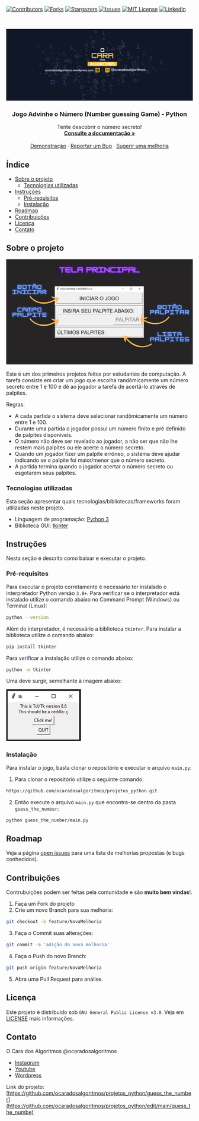 <!-- PROJECT SHIELDS -->
<!--
*** I'm using markdown "reference style" links for readability.
*** Reference links are enclosed in brackets [ ] instead of parentheses ( ).
*** See the bottom of this document for the declaration of the reference variables
*** for contributors-url, forks-url, etc. This is an optional, concise syntax you may use.
*** https://www.markdownguide.org/basic-syntax/#reference-style-links
-->
[![Contributors][contributors-shield]][contributors-url]
[![Forks][forks-shield]][forks-url]
[![Stargazers][stars-shield]][stars-url]
[![Issues][issues-shield]][issues-url]
[![MIT License][license-shield]][license-url]
[![LinkedIn][linkedin-shield]][linkedin-url]

<!-- PROJECT LOGO -->
<br />
<p align="center">
  <a href="https://github.com/ocaradosalgorimtos/projetos_python">
    <img src="../images/youtube-channel-art-short.png" alt="Logo">
  </a>

  <h3 align="center">Jogo Advinhe o Número (Number guessing Game) - Python</h3>

  <p align="center">
    Tente descobrir o número secreto!
    <br />
    <a href="https://github.com/ocaradosalgoritmos/guess_the_number"><strong>Consulte a documentação »</strong></a>
    <br />
    <br />
    <a href="https://github.com/ocaradosalgorimtos/guess_the_number">Demonstração</a>
    ·
    <a href="https://github.com/ocaradosalgoritmos/guess_the_number/issues">Reportar um Bug</a>
    ·
    <a href="https://github.com/ocaradosalgoritmos/guess_the_number/issues">Sugerir uma melhoria</a>
  </p>
</p>

<!-- TABLE OF CONTENTS -->
## Índice

* [Sobre o projeto](#sobre-o-projeto)
  * [Tecnologias utilizadas](#tecnologias-utilizadas)
* [Instruções](#instruções)
  * [Pré-requisitos](#pré-requisitos)
  * [Instalação](#instalação)
* [Roadmap](#roadmap)
* [Contribuições](#contribuições)
* [Licença](#licença)
* [Contato](#contato)

<!-- ABOUT THE PROJECT -->
## Sobre o projeto

[![Jogo Advinhe o Número Screenshot][product-screenshot]](https://github.com/ocaradosalgoritmos/projetos_python/tree/main/guess_the_number)

Este é um dos primeiros projetos feitos por estudantes de computação. A tarefa consiste em criar um jogo que escolha randômicamente um número secreto entre 1 e 100 e dê ao jogador a tarefa de acertâ-lo através de palpites.

Regras:
* A cada partida o sistema deve selecionar randômicamente um número entre 1 e 100.
* Durante uma partida o jogador possui um número finito e pré definido de palpites disponíveis.
* O número não deve ser revelado ao jogador, a não ser que não lhe restem mais palpites ou ele acerte o número secreto.
* Quando um jogador fizer um palpite errôneo, o sistema deve ajudar indicando se o palpite foi maior/menor que o número secreto.
* A partida termina quando o jogador acertar o número secreto ou esgotarem seus palpites.

### Tecnologias utilizadas

Esta seção apresentar quais tecnologias/bibliotecas/frameworks foram utilizadas neste projeto.

* Linguagem de programação: [Python 3](https://www.python.org/)
* Biblioteca GUI: [tkinter](https://docs.python.org/3/library/tkinter.html)

<!-- GETTING STARTED -->
## Instruções

Nesta seção é descrito como baixar e executar o projeto.

### Pré-requisitos

Para executar o projeto corretamente é necessário ter instalado o interpretador Python versão `3.8+`. Para verificar se o interpretador está instalado utilize o comando abaixo no Command Prompt (Windows) ou Terminal (Linux):

```sh
python --version
```

Além do interpretador, é necessário a biblioteca `tkinter`. Para instalar a biblioteca utilize o comando abaixo:

```sh
pip install tkinter
```

Para verificar a instalação utilize o comando abaixo:

```sh
python -m tkinter
```

Uma deve surgir, semelhante à imagem abaixo:

[![Biblioteca Tkinter versão][tkinter-version]](https://github.com/ocaradosalgoritmos/projetos_python/tree/main/guess_the_number)

### Instalação

Para instalar o jogo, basta clonar o repositório e executar o arquivo `main.py`:

1. Para clonar o repositório utilize o seguinte comando:
```sh
https://github.com/ocaradosalgoritmos/projetos_python.git
```
2. Então execute o arquivo `main.py` que encontra-se dentro da pasta `guess_the_number`:
```sh
python guess_the_number/main.py
```

<!-- ROADMAP -->
## Roadmap

Veja a página [open issues](https://github.com/ocaradosalgoritmos/projetos_python/issues) para uma lista de melhorias propostas (e bugs conhecidos).

<!-- CONTRIBUTING -->
## Contribuições

Contrubuições podem ser feitas pela comunidade e são **muito bem vindas**!.

1. Faça um Fork do projeto
2. Crie um novo Branch para sua melhoria:

```sh
git checkout -b feature/NovaMelhoria
```

3. Faça o Commit suas alterações:

```sh
git commit -m 'adição da nova melhoria'
```

4. Faça o Push do novo Branch:

```sh
git push origin feature/NovaMelhoria
```

5. Abra uma Pull Request para análise.

<!-- LICENSE -->
## Licença

Este projeto é distribuído sob `GNU General Public License v3.0`. Veja em [LICENSE](https://github.com/ocaradosalgoritmos/projetos_python/blob/main/LICENSE) mais informações.

<!-- CONTACT -->
## Contato

O Cara dos Algoritmos @ocaradosalgoritmos
- [Instagram](https://www.instagram.com/ocaradosalgoritmos/)
- [Youtube](https://www.youtube.com/channel/UCH2hQ1qlt_Emv4exefAmw0w)
- [Wordpress](https://ocaradosalgoritmos.wordpress.com/)

Link do projeto: [https://github.com/ocaradosalgoritmos/projetos_python/guess_the_number](https://github.com/ocaradosalgoritmos/projetos_python/edit/main/guess_the_numbe)

<!-- ACKNOWLEDGEMENTS 
## Acknowledgements
* [GitHub Emoji Cheat Sheet](https://www.webpagefx.com/tools/emoji-cheat-sheet)
* [Img Shields](https://shields.io)
* [Choose an Open Source License](https://choosealicense.com)
* [GitHub Pages](https://pages.github.com)
* [Animate.css](https://daneden.github.io/animate.css)
* [Loaders.css](https://connoratherton.com/loaders)
* [Slick Carousel](https://kenwheeler.github.io/slick)
* [Smooth Scroll](https://github.com/cferdinandi/smooth-scroll)
* [Sticky Kit](http://leafo.net/sticky-kit)
* [JVectorMap](http://jvectormap.com)
* [Font Awesome](https://fontawesome.com)
-->

<!-- MARKDOWN LINKS & IMAGES -->
<!-- https://www.markdownguide.org/basic-syntax/#reference-style-links -->
[contributors-shield]: https://img.shields.io/github/contributors/ocaradosalgoritmos/projetos_python.svg?style=flat-square
[contributors-url]: https://github.com/ocaradosalgoritmos/projetos_python/graphs/contributors
[forks-shield]: https://img.shields.io/github/forks/ocaradosalgoritmos/projetos_python.svg?style=flat-square
[forks-url]: https://github.com/ocaradosalgoritmos/projetos_python/network/members
[stars-shield]: https://img.shields.io/github/stars/ocaradosalgoritmos/projetos_python.svg?style=flat-square
[stars-url]: https://github.com/ocaradosalgoritmos/projetos_python/stargazers
[issues-shield]: https://img.shields.io/github/issues/ocaradosalgoritmos/projetos_python.svg?style=flat-square
[issues-url]: https://github.com/ocaradosalgoritmos/projetos_python/issues
[license-shield]: https://img.shields.io/github/license/ocaradosalgoritmos/projetos_python.svg?style=flat-square
[license-url]: https://github.com/ocaradosalgoritmos/projetos_python/blob/master/LICENSE.txt
[linkedin-shield]: https://img.shields.io/badge/-LinkedIn-black.svg?style=flat-square&logo=linkedin&colorB=555
[linkedin-url]: https://linkedin.com/in/marcosmapl
[tkinter-version]: ../images/tkinter-version-screenshot.png
[product-screenshot]: ../images/guess_the_number_screenshot.png
